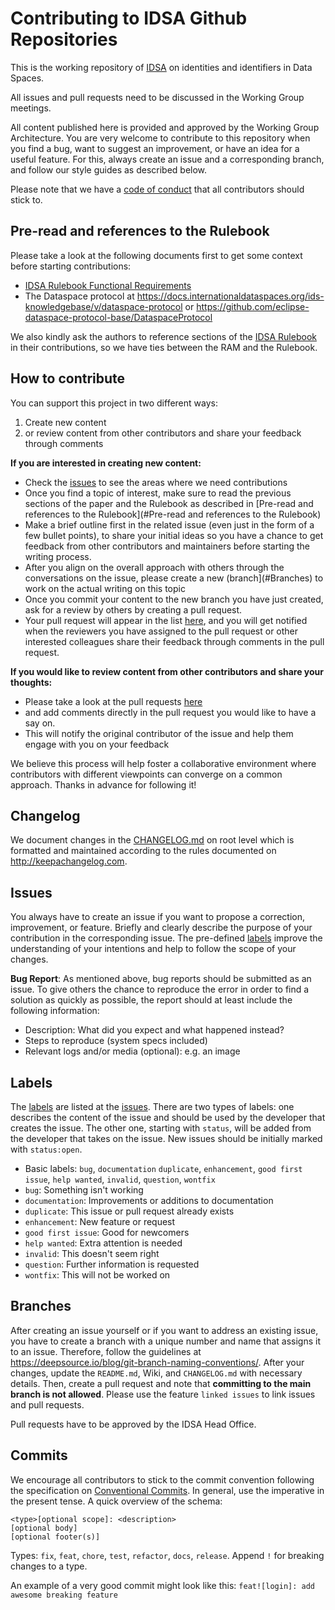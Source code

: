 # Contributing to IDSA Github Repositories

This is the working repository of [IDSA](https://www.internationaldataspaces.org) on identities and identifiers in Data Spaces.

All issues and pull requests need to be discussed in the Working Group meetings.

All content published here is provided and approved by the Working Group Architecture. You are very welcome to contribute to this repository when you find a bug, want to suggest an improvement, or have an idea for a useful feature. For this, always create an issue and a corresponding branch, and follow our style guides as described below.

Please note that we have a [code of conduct](CODE_OF_CONDUCT.md) that all contributors should stick to.

## Pre-read and references to the Rulebook
Please take a look at the following documents first to get some context before starting contributions:

* [IDSA Rulebook Functional Requirements](https://docs.internationaldataspaces.org/ids-knowledgebase/v/idsa-rulebook/idsa-rulebook/3_functional_requirements)
* The Dataspace protocol at https://docs.internationaldataspaces.org/ids-knowledgebase/v/dataspace-protocol or https://github.com/eclipse-dataspace-protocol-base/DataspaceProtocol


We also kindly ask the authors to reference sections of the [IDSA Rulebook](https://docs.internationaldataspaces.org/ids-knowledgebase/v/idsa-rulebook/idsa-rulebook/1_introduction) in their contributions, so we have ties between the RAM and the Rulebook.

## How to contribute

You can support this project in two different ways:

1. Create new content
1. or review content from other contributors and share your feedback through comments

**If you are interested in creating new content:**
* Check the [issues](https://github.com/International-Data-Spaces-Association/identity-in-data-spaces/issues) to see the areas where we need contributions
* Once you find a topic of interest, make sure to read the previous sections of the paper and the Rulebook as described in [Pre-read and references to the Rulebook](#Pre-read and references to the Rulebook)
* Make a brief outline first in the related issue (even just in the form of a few bullet points), to share your initial ideas so you have a chance to get feedback from other contributors and maintainers before starting the writing process.
* After you align on the overall approach with others through the conversations on the issue, please create a new (branch](#Branches) to work on the actual writing on this topic
* Once you commit your content to the new branch you have just created, ask for a review by others by creating a pull request.
* Your pull request will appear in the list [here](https://github.com/International-Data-Spaces-Association/identity-in-data-spaces/pulls), and you will get notified when the reviewers you have assigned to the pull request or other interested colleagues share their feedback through comments in the pull request.

**If you would like to review content from other contributors and share your thoughts:**

* Please take a look at the pull requests [here](https://github.com/International-Data-Spaces-Association/identity-in-data-spaces/pulls)
* and add comments directly in the pull request you would like to have a say on.
* This will notify the original contributor of the issue and help them engage with you on your feedback

We believe this process will help foster a collaborative environment where contributors with different viewpoints can converge on a common approach. Thanks in advance for following it!


## Changelog

We document changes in the [CHANGELOG.md](CHANGELOG.md) on root level which is formatted and
maintained according to the rules documented on http://keepachangelog.com.

## Issues

You always have to create an issue if you want to propose a correction, improvement, or feature.
Briefly and clearly describe the purpose of your contribution in the corresponding issue.
The pre-defined [labels](#labels) improve the understanding of your intentions and help to follow
the scope of your changes.

**Bug Report**: As mentioned above, bug reports should be submitted as an issue. To give others
the chance to reproduce the error in order to find a solution as quickly as possible, the report
should at least include the following information:

* Description: What did you expect and what happened instead?
* Steps to reproduce (system specs included)
* Relevant logs and/or media (optional): e.g. an image

## Labels


The [labels](https://github.com/International-Data-Spaces-Association/idsa/labels) are listed at the
[issues](https://github.com/International-Data-Spaces-Association/idsa/issues).
There are two types of labels: one describes the content of the issue and should be used by the
developer that creates the issue. The other one, starting with `status`, will be added from the
developer that takes on the issue. New issues should be initially marked with `status:open`.

*  Basic labels: `bug`, `documentation` `duplicate`, `enhancement`, `good first issue`, `help wanted`, `invalid`, `question`, `wontfix`
*  `bug`: Something isn't working
*  `documentation`: Improvements or additions to documentation
*  `duplicate`: This issue or pull request already exists
*  `enhancement`: New feature or request
*  `good first issue`: Good for newcomers
*  `help wanted`: Extra attention is needed
*  `invalid`: This doesn't seem right
*  `question`: Further information is requested
*  `wontfix`: This will not be worked on


## Branches

After creating an issue yourself or if you want to address an existing issue, you have to create a
branch with a unique number and name that assigns it to an issue. Therefore, follow the guidelines
at https://deepsource.io/blog/git-branch-naming-conventions/. After your changes, update the
`README.md`, Wiki, and `CHANGELOG.md` with necessary details. Then, create a pull request and note
that **committing to the main branch is not allowed**. Please use the feature `linked issues` to
link issues and pull requests.

Pull requests have to be approved by the IDSA Head Office.

## Commits

We encourage all contributors to stick to the commit convention following the specification on
[Conventional Commits](https://www.conventionalcommits.org/en/v1.0.0/). In general, use  the
imperative in the present tense. A quick overview of the schema:

```
<type>[optional scope]: <description>
[optional body]
[optional footer(s)]
```

Types: `fix`, `feat`, `chore`, `test`, `refactor`, `docs`, `release`. Append `!` for breaking
changes to a type.

An example of a very good commit might look like this: `feat![login]: add awesome breaking feature`

